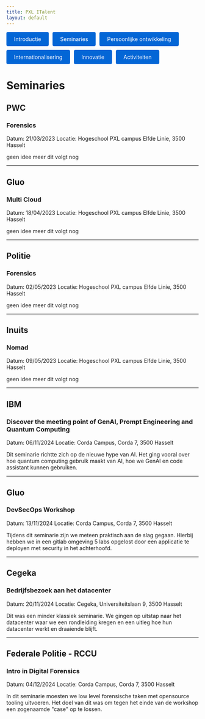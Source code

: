 ```yaml
---
title: PXL ITalent
layout: default
---
```


<p style="display: flex; flex-wrap: wrap; gap: 10px;">
  <a href="./" style="background: #0366d6; color: #fff; padding: 10px 20px; border-radius: 4px; text-decoration: none;">
    Introductie
  </a>
  <a href="./seminaries.html" style="background: #0366d6; color: #fff; padding: 10px 20px; border-radius: 4px; text-decoration: none;">
    Seminaries
  </a>
  <a href="./persoonlijke_groei.html" style="background: #0366d6; color: #fff; padding: 10px 20px; border-radius: 4px; text-decoration: none;">
    Persoonlijke ontwikkeling
  </a>
  <a href="./internationalisering.html" style="background: #0366d6; color: #fff; padding: 10px 20px; border-radius: 4px; text-decoration: none;">
    Internationalisering
  </a>
  <a href="./innovatie.html" style="background: #0366d6; color: #fff; padding: 10px 20px; border-radius: 4px; text-decoration: none;">
    Innovatie
  </a>
  <a href="./activiteiten.html" style="background: #0366d6; color: #fff; padding: 10px 20px; border-radius: 4px; text-decoration: none;">
    Activiteiten
  </a>
</p>

# Seminaries

## PWC

### Forensics

Datum: 21/03/2023
Locatie: Hogeschool PXL campus Elfde Linie, 3500 Hasselt

geen idee meer dit volgt nog

---

## Gluo

### Multi Cloud

Datum: 18/04/2023
Locatie: Hogeschool PXL campus Elfde Linie, 3500 Hasselt

geen idee meer dit volgt nog

---

## Politie

### Forensics

Datum: 02/05/2023
Locatie: Hogeschool PXL campus Elfde Linie, 3500 Hasselt

geen idee meer dit volgt nog

---

## Inuits

### Nomad

Datum: 09/05/2023
Locatie: Hogeschool PXL campus Elfde Linie, 3500 Hasselt

geen idee meer dit volgt nog

---

## IBM

### Discover the meeting point of GenAI, Prompt Engineering and Quantum Computing

Datum: 06/11/2024
Locatie: Corda Campus, Corda 7, 3500 Hasselt

Dit seminarie richtte zich op de nieuwe hype van AI. Het ging vooral over hoe quantum computing gebruik maakt van AI, hoe we GenAI en code assistant kunnen gebruiken.

---

## Gluo

### DevSecOps Workshop

Datum: 13/11/2024
Locatie: Corda Campus, Corda 7, 3500 Hasselt

Tijdens dit seminarie zijn we meteen praktisch aan de slag gegaan. Hierbij hebben we in een gitlab omgeving 5 labs opgelost door een applicatie te deployen met security in het achterhoofd.

---

## Cegeka

### Bedrijfsbezoek aan het datacenter

Datum: 20/11/2024
Locatie: Cegeka, Universiteitslaan 9, 3500 Hasselt

Dit was een minder klassiek seminarie. We gingen op uitstap naar het datacenter waar we een rondleiding kregen en een uitleg hoe hun datacenter werkt en draaiende blijft.

---

## Federale Politie - RCCU

### Intro in Digital Forensics

Datum: 04/12/2024
Locatie: Corda Campus, Corda 7, 3500 Hasselt

In dit seminarie moesten we low level forensische taken met opensource tooling uitvoeren. Het doel van dit was om tegen het einde van de workshop een zogenaamde "case" op te lossen.